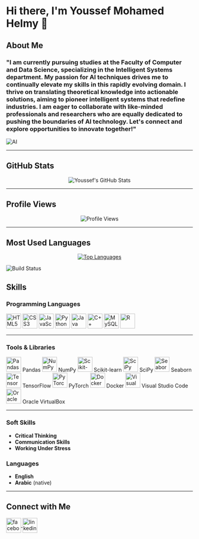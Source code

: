 # Hi there, I'm Youssef Mohamed Helmy 👋 

## About Me
### "I am currently pursuing studies at the Faculty of Computer and Data Science, specializing in the Intelligent Systems department. My passion for AI techniques drives me to continually elevate my skills in this rapidly evolving domain. I thrive on translating theoretical knowledge into actionable solutions, aiming to pioneer intelligent systems that redefine industries. I am eager to collaborate with like-minded professionals and researchers who are equally dedicated to pushing the boundaries of AI technology. Let's connect and explore opportunities to innovate together!"
![AI](https://cdn.clickworker.com/wp-content/uploads/2022/09/BenefitsofAI.webp)

---

## GitHub Stats
<div align="center">
  <img src="https://github-readme-stats.vercel.app/api?username=YoussefMoHlemyAlpha&show_icons=true&theme=radical" alt="Youssef's GitHub Stats" />
</div>

--- 

## Profile Views
<div align="center">
  <img src="https://komarev.com/ghpvc/?username=YoussefMoHlemyAlpha&color=blueviolet&style=plastic&label=Profile+Views" alt="Profile Views" />
</div>

---

## Most Used Languages
<div align="center">
  <a href="https://github.com/youssef-mh">
    <img src="https://github-readme-stats.vercel.app/api/top-langs/?username=YoussefMoHlemyAlpha&layout=compact&theme=radical" alt="Top Languages" />
  </a>
</div>

![Build Status](https://github.com/username/repository/workflows/Build/badge.svg)



## Skills

### Programming Languages
<p align="left">
  <img src="https://cdn.jsdelivr.net/gh/devicons/devicon/icons/html5/html5-original.svg" width="40" height="40" alt="HTML5" />
  <img src="https://cdn.jsdelivr.net/gh/devicons/devicon/icons/css3/css3-original.svg" width="40" height="40" alt="CSS3" />
  <img src="https://cdn.jsdelivr.net/gh/devicons/devicon/icons/javascript/javascript-original.svg" width="40" height="40" alt="JavaScript" />
  <img src="https://cdn.jsdelivr.net/gh/devicons/devicon/icons/python/python-original.svg" width="40" height="40" alt="Python" />
  <img src="https://cdn.jsdelivr.net/gh/devicons/devicon/icons/java/java-original.svg" width="40" height="40" alt="Java" />
  <img src="https://cdn.jsdelivr.net/gh/devicons/devicon/icons/cplusplus/cplusplus-original.svg" width="40" height="40" alt="C++" />
  <img src="https://cdn.jsdelivr.net/gh/devicons/devicon/icons/mysql/mysql-original.svg" width="40" height="40" alt="MySQL" />
  <img src="https://cdn.jsdelivr.net/gh/devicons/devicon/icons/r/r-original.svg" width="40" height="40" alt="R" />
</p>

---

### Tools & Libraries
<p align="left">
  <img src="https://cdn.jsdelivr.net/gh/devicons/devicon/icons/pandas/pandas-original.svg" width="40" height="40" alt="Pandas" /> Pandas
  <img src="https://cdn.jsdelivr.net/gh/devicons/devicon/icons/numpy/numpy-original.svg" width="40" height="40" alt="NumPy" /> NumPy
  <img src="https://upload.wikimedia.org/wikipedia/commons/0/05/Scikit_learn_logo_small.svg" width="40" height="40" alt="Scikit-learn" /> Scikit-learn
  <img src="https://upload.wikimedia.org/wikipedia/commons/b/b2/SCIPY_2.svg" width="40" height="40" alt="SciPy" /> SciPy
  <img src="https://raw.githubusercontent.com/mwaskom/seaborn/master/doc/_static/logo-wide-lightbg.svg" width="40" height="40" alt="Seaborn" /> Seaborn
  <img src="https://cdn.jsdelivr.net/gh/devicons/devicon/icons/tensorflow/tensorflow-original.svg" width="40" height="40" alt="TensorFlow" /> TensorFlow
  <img src="https://cdn.jsdelivr.net/gh/devicons/devicon/icons/pytorch/pytorch-original.svg" width="40" height="40" alt="PyTorch" /> PyTorch
  <img src="https://cdn.jsdelivr.net/gh/devicons/devicon/icons/docker/docker-original.svg" width="40" height="40" alt="Docker" /> Docker
  <img src="https://cdn.jsdelivr.net/gh/devicons/devicon/icons/vscode/vscode-original.svg" width="40" height="40" alt="Visual Studio Code" /> Visual Studio Code
  <img src="https://cdn.jsdelivr.net/gh/devicons/devicon/icons/oracle/oracle-original.svg" width="40" height="40" alt="Oracle VirtualBox" /> Oracle VirtualBox
</p>

---

### Soft Skills
- **Critical Thinking**
- **Communication Skills**
- **Working Under Stress**

### Languages
- **English**
- **Arabic** (native)

---

## Connect with Me
<p align="left">
  <a href="https://www.facebook.com/youssef.helmy.7524" target="_blank">
    <img align="center" src="https://cdn.jsdelivr.net/gh/devicons/devicon/icons/facebook/facebook-original.svg" alt="facebook" height="40" width="40" />
  </a>
  <a href="https://www.linkedin.com/in/youssef-helmy-546308306/" target="_blank">
    <img align="center" src="https://cdn.jsdelivr.net/gh/devicons/devicon/icons/linkedin/linkedin-original.svg" alt="linkedin" height="40" width="40" />
  </a>
</p>




